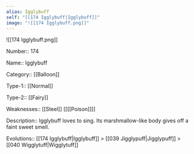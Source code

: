 ```yaml
---
alias: Igglybuff
self: "[[174 Igglybuff|Igglybuff]]"
image: "![[174 Igglybuff.png]]"
---
```


![[174 Igglybuff.png]]


Number:: 174

Name:: Igglybuff

Category:: [[Balloon]]

Type-1:: [[Normal]]

Type-2:: [[Fairy]]

Weaknesses:: [[Steel]] [[[[Poison]]]]

Description:: Igglybuff loves to sing. Its marshmallow-like body gives off a faint sweet smell.

Evolutions:: [[174 Igglybuff|Igglybuff]] > [[039 Jigglypuff|Jigglypuff]] > [[040 Wigglytuff|Wigglytuff]]